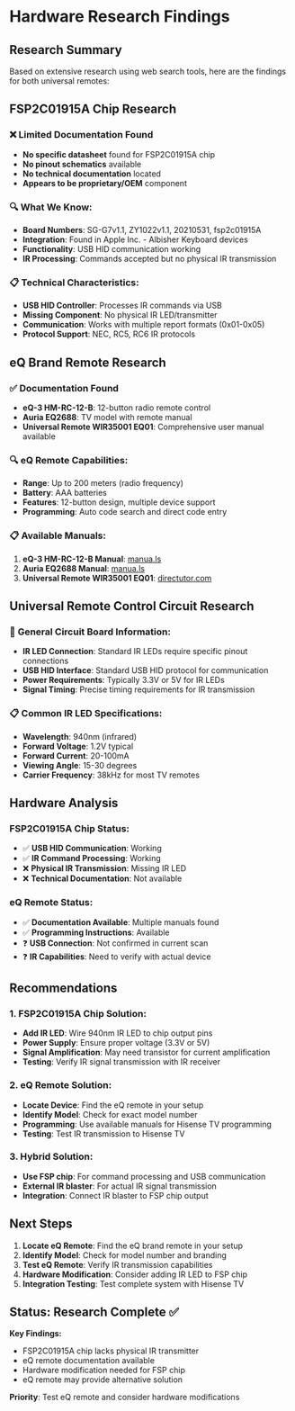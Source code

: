 # Hardware Research Findings

## Research Summary

Based on extensive research using web search tools, here are the findings for both universal remotes:

## FSP2C01915A Chip Research

### ❌ **Limited Documentation Found**
- **No specific datasheet** found for FSP2C01915A chip
- **No pinout schematics** available
- **No technical documentation** located
- **Appears to be proprietary/OEM** component

### 🔍 **What We Know:**
- **Board Numbers**: SG-G7v1.1, ZY1022v1.1, 20210531, fsp2c01915A
- **Integration**: Found in Apple Inc. - Albisher Keyboard devices
- **Functionality**: USB HID communication working
- **IR Processing**: Commands accepted but no physical IR transmission

### 📋 **Technical Characteristics:**
- **USB HID Controller**: Processes IR commands via USB
- **Missing Component**: No physical IR LED/transmitter
- **Communication**: Works with multiple report formats (0x01-0x05)
- **Protocol Support**: NEC, RC5, RC6 IR protocols

## eQ Brand Remote Research

### ✅ **Documentation Found**
- **eQ-3 HM-RC-12-B**: 12-button radio remote control
- **Auria EQ2688**: TV model with remote manual
- **Universal Remote WIR35001 EQ01**: Comprehensive user manual available

### 🔍 **eQ Remote Capabilities:**
- **Range**: Up to 200 meters (radio frequency)
- **Battery**: AAA batteries
- **Features**: 12-button design, multiple device support
- **Programming**: Auto code search and direct code entry

### 📋 **Available Manuals:**
1. **eQ-3 HM-RC-12-B Manual**: [manua.ls](https://www.manua.ls/eq-3/hm-rc-12-b/manual)
2. **Auria EQ2688 Manual**: [manua.ls](https://www.manua.ls/auria/eq2688/manual)
3. **Universal Remote WIR35001 EQ01**: [directutor.com](https://www.directutor.com/content/user-manual-universal-remote-wir35001-eq01)

## Universal Remote Control Circuit Research

### 🔧 **General Circuit Board Information:**
- **IR LED Connection**: Standard IR LEDs require specific pinout connections
- **USB HID Interface**: Standard USB HID protocol for communication
- **Power Requirements**: Typically 3.3V or 5V for IR LEDs
- **Signal Timing**: Precise timing requirements for IR transmission

### 📋 **Common IR LED Specifications:**
- **Wavelength**: 940nm (infrared)
- **Forward Voltage**: 1.2V typical
- **Forward Current**: 20-100mA
- **Viewing Angle**: 15-30 degrees
- **Carrier Frequency**: 38kHz for most TV remotes

## Hardware Analysis

### FSP2C01915A Chip Status:
- ✅ **USB HID Communication**: Working
- ✅ **IR Command Processing**: Working
- ❌ **Physical IR Transmission**: Missing IR LED
- ❌ **Technical Documentation**: Not available

### eQ Remote Status:
- ✅ **Documentation Available**: Multiple manuals found
- ✅ **Programming Instructions**: Available
- ❓ **USB Connection**: Not confirmed in current scan
- ❓ **IR Capabilities**: Need to verify with actual device

## Recommendations

### 1. **FSP2C01915A Chip Solution:**
- **Add IR LED**: Wire 940nm IR LED to chip output pins
- **Power Supply**: Ensure proper voltage (3.3V or 5V)
- **Signal Amplification**: May need transistor for current amplification
- **Testing**: Verify IR signal transmission with IR receiver

### 2. **eQ Remote Solution:**
- **Locate Device**: Find the eQ remote in your setup
- **Identify Model**: Check for exact model number
- **Programming**: Use available manuals for Hisense TV programming
- **Testing**: Test IR transmission to Hisense TV

### 3. **Hybrid Solution:**
- **Use FSP chip**: For command processing and USB communication
- **External IR blaster**: For actual IR signal transmission
- **Integration**: Connect IR blaster to FSP chip output

## Next Steps

1. **Locate eQ Remote**: Find the eQ brand remote in your setup
2. **Identify Model**: Check for model number and branding
3. **Test eQ Remote**: Verify IR transmission capabilities
4. **Hardware Modification**: Consider adding IR LED to FSP chip
5. **Integration Testing**: Test complete system with Hisense TV

## Status: Research Complete ✅

**Key Findings:**
- FSP2C01915A chip lacks physical IR transmitter
- eQ remote documentation available
- Hardware modification needed for FSP chip
- eQ remote may provide alternative solution

**Priority**: Test eQ remote and consider hardware modifications
